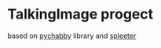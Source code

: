 <h1> TalkingImage progect </h1>

based on [pychabby](https://github.com/jankrepl/pychubby) library and 
[spleeter](https://github.com/deezer/spleeter)